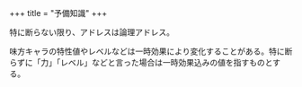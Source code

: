 +++
title = "予備知識"
+++

特に断らない限り、アドレスは論理アドレス。

味方キャラの特性値やレベルなどは一時効果により変化することがある。特に断らずに「力」「レベル」などと言った場合は一時効果込みの値を指すものとする。
